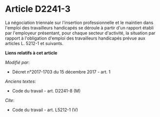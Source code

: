 # Article D2241-3

La négociation triennale sur l'insertion professionnelle et le maintien dans l'emploi des travailleurs handicapés se déroule
à partir d'un rapport établi par l'employeur présentant, pour chaque secteur d'activité, la situation par rapport à
l'obligation d'emploi des travailleurs handicapés prévue aux articles L. 5212-1 et suivants.

**Liens relatifs à cet article**

_Modifié par_:

  - Décret n°2017-1703 du 15 décembre 2017 - art. 1

_Anciens textes_:

  - Code du travail - art. D2241-8 (M)

_Cite_:

  - Code du travail - art. L5212-1 (V)
